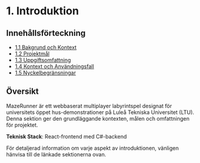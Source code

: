 # 1. Introduktion

## Innehållsförteckning
- [1.1 Bakgrund och Kontext](introduction/background.md)
- [1.2 Projektmål](introduction/objectives.md)
- [1.3 Uppgiftsomfattning](introduction/scope.md)
- [1.4 Kontext och Användningsfall](introduction/context.md)
- [1.5 Nyckelbegränsningar](introduction/constraints.md)

## Översikt

MazeRunner är ett webbaserat multiplayer labyrintspel designat för universitets öppet hus-demonstrationer på Luleå Tekniska Universitet (LTU). Denna sektion ger den grundläggande kontexten, målen och omfattningen för projektet.

**Teknisk Stack**: React-frontend med C#-backend

För detaljerad information om varje aspekt av introduktionen, vänligen hänvisa till de länkade sektionerna ovan.